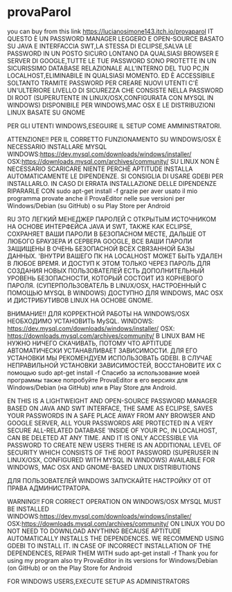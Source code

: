 # provaParol 
you can buy from this link
https://lucianosimone143.itch.io/provaparol
IT
QUESTO È UN PASSWORD MANAGER LEGGERO E OPEN-SOURCE BASATO SU JAVA E INTERFACCIA SWT,LA STESSA DI ECLIPSE,SALVA LE PASSWORD IN UN POSTO SICURO LONTANO DA QUALSIASI BROWSER E SERVER DI GOOGLE,TUTTE LE TUE PASSWORD SONO PROTETTE IN UN SICURISSIMO DATABASE RELAZIONALE ALL'INTERNO DEL TUO PC,IN LOCALHOST,ELIMINABILE IN QUALSIASI MOMENTO. 
ED È ACCESSIBILE SOLTANTO TRAMITE PASSWORD
PER CREARE NUOVI UTENTI C'È UN'ULTERIORE LIVELLO DI SICUREZZA CHE CONSISTE NELLA PASSWORD DI ROOT
(SUPERUTENTE IN LINUX/OSX,CONFIGURATA CON MYSQL IN WINDOWS)
DISPONIBILE PER WINDOWS,MAC OSX E LE DISTRIBUZIONI LINUX BASATE SU GNOME

PER GLI UTENTI WINDOWS,ESEGUIRE IL SETUP COME AMMINISTRATORI.


ATTENZIONE!!
PER IL CORRETTO FUNZIONAMENTO SU WINDOWS/OSX È NECESSARIO INSTALLARE MYSQL
WINDOWS:https://dev.mysql.com/downloads/windows/installer/
OSX:https://downloads.mysql.com/archives/community/
SU LINUX NON È NECESSARIO SCARICARE NIENTE PERCHÈ APTITUDE INSTALLA AUTOMATICAMENTE LE DIPENDENZE.
SI CONSIGLIA DI USARE GDEBI PER INSTALLARLO.
IN CASO DI ERRATA INSTALLAZIONE DELLE DIPENDENZE RIPARARLE CON 
sudo apt-get install -f
grazie per aver usato il mio programma
provate anche il ProvaEditor nelle sue versioni per Windows/Debian (su GitHub) o su Play Store per Android

RU
ЭТО ЛЕГКИЙ МЕНЕДЖЕР ПАРОЛЕЙ С ОТКРЫТЫМ ИСТОЧНИКОМ НА ОСНОВЕ ИНТЕРФЕЙСА JAVA И SWT, ТАКЖЕ КАК ECLIPSE, СОХРАНЯЕТ ВАШИ ПАРОЛИ В БЕЗОПАСНОМ МЕСТЕ, ДАЛЬШЕ ОТ ЛЮБОГО БРАУЗЕРА И СЕРВЕРА GOOGLE, ВСЕ ВАШИ ПАРОЛИ ЗАЩИЩЕНЫ В ОЧЕНЬ БЕЗОПАСНОЙ ВСЕХ СВЯЗАННОЙ БАЗЫ ДАННЫХ. 'ВНУТРИ ВАШЕГО ПК НА LOCALHOST МОЖЕТ БЫТЬ УДАЛЕН В ЛЮБОЕ ВРЕМЯ. 
И ДОСТУП К ЭТОМ ТОЛЬКО ЧЕРЕЗ ПАРОЛЬ
ДЛЯ СОЗДАНИЯ НОВЫХ ПОЛЬЗОВАТЕЛЕЙ ЕСТЬ ДОПОЛНИТЕЛЬНЫЙ УРОВЕНЬ БЕЗОПАСНОСТИ, КОТОРЫЙ СОСТОИТ ИЗ КОРНЕВОГО ПАРОЛЯ.
(СУПЕРПОЛЬЗОВАТЕЛЬ В LINUX/OSX, НАСТРОЕННЫЙ С ПОМОЩЬЮ MYSQL В WINDOWS)
ДОСТУПНО ДЛЯ WINDOWS, MAC OSX И ДИСТРИБУТИВОВ LINUX НА ОСНОВЕ GNOME.

ВНИМАНИЕ!!
ДЛЯ КОРРЕКТНОЙ РАБОТЫ НА WINDOWS/OSX НЕОБХОДИМО УСТАНОВИТЬ MySQL.
WINDOWS: https://dev.mysql.com/downloads/windows/installer/
OSX: https://downloads.mysql.com/archives/community/
В LINUX ВАМ НЕ НУЖНО НИЧЕГО СКАЧИВАТЬ, ПОТОМУ ЧТО APTITUDE АВТОМАТИЧЕСКИ УСТАНАВЛИВАЕТ ЗАВИСИМОСТИ.
ДЛЯ ЕГО УСТАНОВКИ МЫ РЕКОМЕНДУЕМ ИСПОЛЬЗОВАТЬ GDEBI.
В СЛУЧАЕ НЕПРАВИЛЬНОЙ УСТАНОВКИ ЗАВИСИМОСТЕЙ, ВОССТАНОВИТЕ ИХ С помощью 
sudo apt-get install -f
Спасибо за использование моей программы
также попробуйте ProvaEditor в его версиях для Windows/Debian (на GitHub) или в Play Store для Android.

EN
THIS IS A LIGHTWEIGHT AND OPEN-SOURCE PASSWORD MANAGER BASED ON JAVA AND SWT INTERFACE, THE SAME AS ECLIPSE, SAVES YOUR PASSWORDS IN A SAFE PLACE AWAY FROM ANY BROWSER AND GOOGLE SERVER, ALL YOUR PASSWORDS ARE PROTECTED IN A VERY SECURE ALL-RELATED DATABASE 'INSIDE OF YOUR PC, IN LOCALHOST, CAN BE DELETED AT ANY TIME. 
AND IT IS ONLY ACCESSIBLE VIA PASSWORD
TO CREATE NEW USERS THERE IS AN ADDITIONAL LEVEL OF SECURITY WHICH CONSISTS OF THE ROOT PASSWORD
(SUPERUSER IN LINUX/OSX, CONFIGURED WITH MYSQL IN WINDOWS)
AVAILABLE FOR WINDOWS, MAC OSX AND GNOME-BASED LINUX DISTRIBUTIONS

ДЛЯ ПОЛЬЗОВАТЕЛЕЙ WINDOWS ЗАПУСКАЙТЕ НАСТРОЙКУ ОТ ОТ ПРАВА АДМИНИСТРАТОРА.

WARNING!!
FOR CORRECT OPERATION ON WINDOWS/OSX MYSQL MUST BE INSTALLED
WINDOWS:https://dev.mysql.com/downloads/windows/installer/
OSX:https://downloads.mysql.com/archives/community/
ON LINUX YOU DO NOT NEED TO DOWNLOAD ANYTHING BECAUSE APTITUDE AUTOMATICALLY INSTALLS THE DEPENDENCES.
WE RECOMMEND USING GDEBI TO INSTALL IT.
IN CASE OF INCORRECT INSTALLATION OF THE DEPENDENCES, REPAIR THEM WITH 
sudo apt-get install -f
Thank you for using my program
also try ProvaEditor in its versions for Windows/Debian (on GitHub) or on the Play Store for Android

FOR WINDOWS USERS,EXECUTE SETUP AS ADMINISTRATORS


